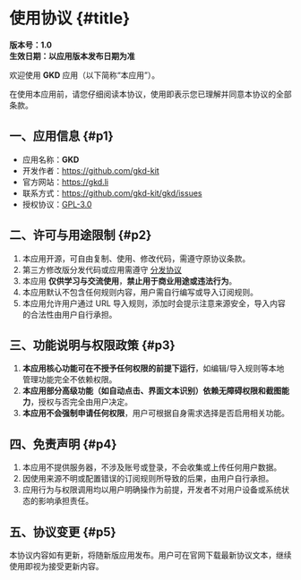 # 使用协议 {#title}

**版本号：1.0**  
**生效日期：以应用版本发布日期为准**

欢迎使用 **GKD** 应用（以下简称“本应用”）。

在使用本应用前，请您仔细阅读本协议，使用即表示您已理解并同意本协议的全部条款。

## 一、应用信息 {#p1}

- 应用名称：**GKD**
- 开发作者：<https://github.com/gkd-kit>
- 官方网站：<https://gkd.li>
- 联系方式：<https://github.com/gkd-kit/gkd/issues>
- 授权协议：[GPL-3.0](https://github.com/gkd-kit/gkd/blob/main/LICENSE)

## 二、许可与用途限制 {#p2}

1. 本应用开源，可自由复制、使用、修改代码，需遵守原协议条款。
2. 第三方修改版分发代码或应用需遵守 [分发协议](https://github.com/orgs/gkd-kit/discussions/679)
3. 本应用 **仅供学习与交流使用**，**禁止用于商业用途或违法行为**。
4. 本应用默认不包含任何规则内容，用户需自行编写或导入订阅规则。
5. 本应用允许用户通过 URL 导入规则，添加时会提示注意来源安全，导入内容的合法性由用户自行承担。

## 三、功能说明与权限政策 {#p3}

1. **本应用核心功能可在不授予任何权限的前提下运行**，如编辑/导入规则等本地管理功能完全不依赖权限。
2. **本应用部分高级功能（如自动点击、界面文本识别）依赖无障碍权限和截图能力**，授权与否完全由用户决定。
3. **本应用不会强制申请任何权限**，用户可根据自身需求选择是否启用相关功能。

## 四、免责声明 {#p4}

1. 本应用不提供服务器，不涉及账号或登录，不会收集或上传任何用户数据。
2. 因使用来源不明或配置错误的订阅规则所导致的后果，由用户自行承担。
3. 应用行为与权限调用均以用户明确操作为前提，开发者不对用户设备或系统状态的影响承担责任。

## 五、协议变更 {#p5}

本协议内容如有更新，将随新版应用发布。用户可在官网下载最新协议文本，继续使用即视为接受更新内容。

